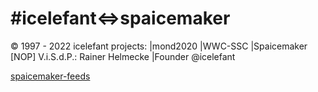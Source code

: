 #icelefant<=>spaicemaker
========================
© 1997 - 2022 icelefant projects: |mond2020 |WWC-SSC |Spaicemaker [NOP]
V.i.S.d.P.: Rainer Helmecke |Founder @icelefant


[spaicemaker-feeds](https://github.com/icelefant/RSS-XML-feed-server)

